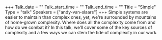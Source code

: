+++
Talk_date = ""
Talk_start_time = ""
Talk_end_time = ""
Title = "Simple"
Type = "talk"
Speakers = ["andy-van-slaars"]
+++
Simple systems are easier to maintain than complex ones, yet, we're surrounded by mountains of home-grown complexity. Where does all the complexity come from and how do we combat it? In this talk, we'll cover some of the key sources of complexity and a few ways we can stem the tide of complexity in our work.
